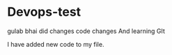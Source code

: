 # Devops-test
gulab bhai did changes code changes And learning GIt

I have added new code to my file.
